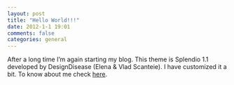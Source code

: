 ```yaml
---
layout: post
title: "Hello World!!!"
date: 2012-1-1 19:01
comments: false
categories: general
---
```


After a long time I’m again starting my blog. This theme is Splendio 1.1 developed by DesignDisease (Elena & Vlad Scanteie). I have customized it a bit. To know about me check [here](/about "About me").